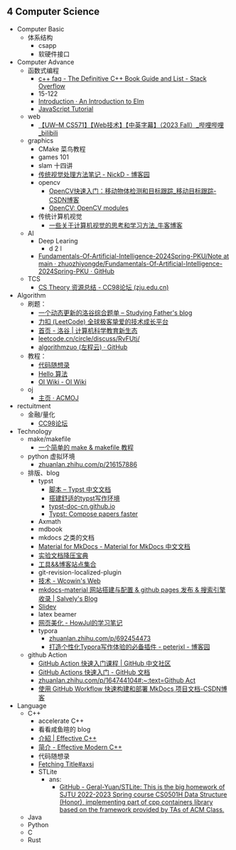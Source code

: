 ## 4 Computer Science

- Computer Basic
	- 体系结构
		- csapp
		- 软硬件接口
- Computer Advance
	- 函数式编程
		- [c++ faq - The Definitive C++ Book Guide and List - Stack Overflow](https://stackoverflow.com/questions/388242/the-definitive-c-book-guide-and-list)
		- 15-122
		- [Introduction · An Introduction to Elm](https://guide.elm-lang.org/)
		- [JavaScript Tutorial](https://www.w3schools.com/js/)
	- web
		- [【UW–M CS571】【Web技术】【中英字幕】（2023 Fall）\_哔哩哔哩\_bilibili](https://www.bilibili.com/video/BV1vK421y7aY)
	- graphics
		- CMake 菜鸟教程
		- games 101
		- slam 十四讲
		- [传统视觉处理方法笔记 - NickD - 博客园](https://www.cnblogs.com/cntech/p/15342241.html#:~:text=1.%20%E5%9B%BE%E5%83%8F%E5%88%86%E5%89%B2%20%E4%BC%A0%E7%BB%9F)
		- opencv
			- [OpenCV快速入门：移动物体检测和目标跟踪\_移动目标跟踪-CSDN博客](https://blog.csdn.net/qq_31463571/article/details/134646806#:~:text=%E9%80%9A%E8%BF%87%E5%88%86%E6%9E%90%E8%BF%99%E4%BA%9B%E5%90%91%E9%87%8F%EF%BC%8C%E5%8F%AF)
			- [OpenCV: OpenCV modules](https://docs.opencv.org/4.x/index.html)
		- 传统计算机视觉
			- [一些关于计算机视觉的思考和学习方法\_牛客博客](https://blog.nowcoder.net/n/79b7219009fb4ed6b863944a7eb7ce85?from=nowcoder_improve)
	- AI
		- Deep Learing
			- d 2 l
		- [Fundamentals-Of-Artificial-Intelligence-2024Spring-PKU/Note at main · zhuozhiyongde/Fundamentals-Of-Artificial-Intelligence-2024Spring-PKU · GitHub](https://github.com/zhuozhiyongde/Fundamentals-Of-Artificial-Intelligence-2024Spring-PKU/blob/main/Note/)
	- TCS
		- [CS Theory 资源总结 - CC98论坛 (zju.edu.cn)](http://www-cc98-org-s.webvpn.zju.edu.cn:8001/topic/4906546)
- Algorithm
	- 刷题：
		- [一个动态更新的洛谷综合题单 – Studying Father's blog](https://studyingfather.com/archives/841)
		- [力扣 (LeetCode) 全球极客挚爱的技术成长平台](https://leetcode.cn/)
		- [首页 - 洛谷 | 计算机科学教育新生态](https://www.luogu.com.cn/)
		- [leetcode.cn/circle/discuss/RvFUtj/](https://leetcode.cn/circle/discuss/RvFUtj/)
		- [algorithmzuo (左程云) · GitHub](https://github.com/algorithmzuo)
	- 教程：
		- [代码随想录](https://programmercarl.com/)
		- [Hello 算法](https://www.hello-algo.com/)
		- [OI Wiki - OI Wiki](https://oi-wiki.org/)
	- oj
		- [主页 · ACMOJ](https://acm.sjtu.edu.cn/OnlineJudge/)
- rectuitment
	- 金融/量化
		- [CC98论坛](https://www.cc98.org/topic/5132208)
- Technology
	- make/makefile
		- [一个简单的 make & makefile 教程](https://zhuanlan.zhihu.com/p/92010728)
	- python 虚拟环境
		- [zhuanlan.zhihu.com/p/216157886](https://zhuanlan.zhihu.com/p/216157886)
	- 排版、blog
		- typst
			- [脚本 – Typst 中文文档](https://typst-doc-cn.github.io/docs/reference/scripting)
			- [搭建舒适的typst写作环境](https://zhuanlan.zhihu.com/p/642509853)
			- [typst-doc-cn.github.io](https://typst-doc-cn.github.io/)
			- [Typst: Compose papers faster](https://typst.app/)
		- Axmath
		- mdbook
		- mkdocs 之类的文档
		- [Material for MkDocs - Material for MkDocs 中文文档](https://mkdoc-material.llango.com/)
		- [实验文档降压宝典](https://hypotensor.tonycrane.cc/)
		- [工具&&博客站点集合](https://wangloo.github.io/posts/tools/useful_sites/)
		- git-revision-localized-plugin
		- [技术 - Wcowin's Web](https://wcowin.work/blog/indexblog.html)
		- [mkdocs-material 网站搭建与配置 & github pages 发布 & 搜索引擎收录 | Salvely's Blog](https://salvely.github.io/posts/mkdocs-material%20%E7%BD%91%E7%AB%99%E6%90%AD%E5%BB%BA%E4%B8%8E%E9%85%8D%E7%BD%AE%20_%20github%20pages%20%E5%8F%91%E5%B8%83%20_%20%E6%90%9C%E7%B4%A2%E5%BC%95%E6%93%8E%E6%94%B6%E5%BD%95.html)
		- [Slidev](https://cn.sli.dev/)
		- latex beamer
		- [网页美化 - HowJul的学习笔记](https://note.howjul.com/%E7%90%90%E7%A2%8E/triviality/)
		- typora 
			- [zhuanlan.zhihu.com/p/692454473](https://zhuanlan.zhihu.com/p/692454473)
			- [打造个性化Typora写作体验的必备插件 - peterjxl - 博客园](https://www.cnblogs.com/PeterJXL/p/18350073)
	- github Action
		- [GitHub Action 快速入门课程 | GitHub 中文社区](https://www.github-zh.com/getting-started/hello-github-actions)
		- [GitHub Actions 快速入门 - GitHub 文档](https://docs.github.com/zh/actions/writing-workflows/quickstart)
		- [zhuanlan.zhihu.com/p/164744104#:\~:text=Github Act](https://zhuanlan.zhihu.com/p/164744104#:~:text=Github%20Act)
		- [使用 GitHub Workflow 快速构建和部署 MkDocs 项目文档-CSDN博客](https://blog.csdn.net/li_yatao/article/details/141035509#:~:text=%E9%80%9A%E8%BF%87%E7%BC%96%E5%86%99%20Workf)
- Language
	- C++
		- accelerate C++
		- 看看咸鱼暄的 blog
		- [介紹 | Effective C++](https://wizardforcel.gitbooks.io/effective-cpp/content/index.html)
		- [简介 - Effective Modern C++](https://cntransgroup.github.io/EffectiveModernCppChinese/)
		- 代码随想录
		- [Fetching Title#axsi](https://zh.cppreference.com/)
		- STLite
			- ans:
				- [GitHub - Geral-Yuan/STLite: This is the big homework of SJTU 2022-2023 Spring course CS0501H Data Structure (Honor), implementing part of cpp containers library based on the framework provided by TAs of ACM Class.](https://github.com/Geral-Yuan/STLite/tree/main)
	- Java
	- Python
	- C
	- Rust

